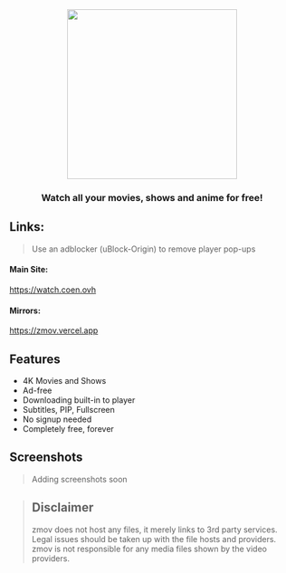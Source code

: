 <div align="center"> 
<image src="./media/logo.png" width="300"/>

### Watch all your movies, shows and anime for free!
</div>

## Links:
> Use an adblocker (uBlock-Origin) to remove player pop-ups
#### Main Site:
https://watch.coen.ovh 
#### Mirrors:
https://zmov.vercel.app

## Features
- 4K Movies and Shows
- Ad-free
- Downloading built-in to player
- Subtitles, PIP, Fullscreen
- No signup needed
- Completely free, forever

## Screenshots
> Adding screenshots soon

> ## Disclaimer
> zmov does not host any files, it merely links to 3rd party services.  
> Legal issues should be taken up with the file hosts and providers.  
> zmov is not responsible for any media files shown by the video providers.
